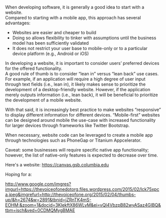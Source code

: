 When developing software, it is generally a good idea to start with a website.  
Compared to starting with a mobile app, this approach has several advantages:
* Websites are easier and cheaper to build 
* Doing so allows flexibility to tinker with assumptions until the business model has been sufficiently validated
* It does not restrict your user base to mobile-only or to a particular device platform (e.g., Android or iOS)

In developing a website, it is important to consider users’ preferred devices for the offered functionality.  
A good rule of thumb is to consider “lean in” versus “lean back” use cases.  For example, if an application 
will require a high degree of user input through text fields (i.e., lean in), it likely makes sense to 
prioritize the development of a desktop-friendly website.  However, if the application merely outputs 
information (i.e., lean back), it will be beneficial to prioritize the development of a mobile website. 

With that said, it is increasingly best practice to make websites “responsive” to display different information 
for different devices.  “Mobile-first” websites can be designed around mobile the use-case with increased 
functionality for larger devices through frameworks like Twitter Bootstrap.

When necessary, website code can be leveraged to create a mobile app through technologies such as PhoneGap or
Titanium Appcelerator.  

Caveat: some businesses will require specific native app functionality; however, the list of native-only 
features is expected to decrease over time.

Here's a website:  https://canvas.gsb.columbia.edu

Hoping for a:

http://www.google.com/imgres?imgurl=https://thevoiceofonedotorg.files.wordpress.com/2015/02/lck75xpca.jpeg&imgrefurl=http://thevoiceofone.org/2015/02/04/thumbs-up/&h=2674&w=2891&tbnid=jZRnTK4mS-EOHM:&zoom=1&docid=3KlekftX86WLyM&ei=vQI4VbzpB82wyASaz4GIBQ&tbm=isch&ved=0CDMQMygBMAE

